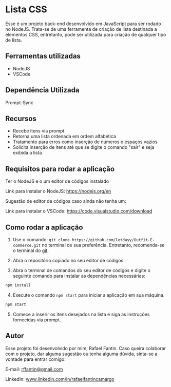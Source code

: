 
# Lista CSS

Esse é um projeto back-end desenvolvido em JavaScript para ser rodado no NodeJS.
Trata-se de uma ferramenta de criação de lista destinada a elementos CSS, entretanto, pode ser utilizada para criação de qualquer tipo de lista.





## Ferramentas utilizadas
- NodeJS
- VSCode
## Dependência Utilizada

Prompt-Sync
## Recursos
- Recebe itens via prompt
- Retorna uma lista ordenada em ordem alfabética
- Tratamento para erros como inserção de números e espaços vazios
- Solicita inserção de itens até que se digite o comando "sair" e seja exibida a lista
## Requisitos para rodar a aplicação
Ter o NodeJS e o um editor de códigos instalado

Link para instalar o NodeJS: https://nodejs.org/en

Sugestão de editor de códigos caso ainda não tenha um:

Link para instalar o VSCode: https://code.visualstudio.com/download
## Como rodar a aplicação
1. Use o comando: `git clone https://github.com/letdayy/Outfit-E-commerce.git` no terminal de sua preferência. Entretanto, recomenda-se o terminal do [git](https://git-scm.com).

2. Abra o repositório copiado no seu editor de códigos.

3. Abra o terminal de comandos do seu editor de códigos e digite o seguinte comando para instalar as dependências necessárias:
```bash
npm install
```

4. Execute o comando `npm start` para iniciar a aplicação em sua máquina.
 ```bash
npm start 
```

5. Comece a inserir os itens desejados na lista e siga as instruções fornecidas via prompt.
## Autor
Esse projeto foi desenvolvido por mim, Rafael Fantin.
Caso queira colaborar com o projeto, dar alguma sugestão ou tenha alguma dúvida, sinta-se a vontade para entrar comigo:

E-mail: rffantin@gmail.com

LinkedIn: www.linkedin.com/in/rafaelfantincamargo